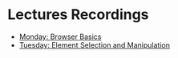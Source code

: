 # Lectures Recordings
- [Monday: Browser Basics](https://drive.google.com/file/d/1hgIzO2NmyWtnIIfIwXfQQ_lgj1VnpGkI/view?usp=sharing)
- [Tuesday: Element Selection and Manipulation](https://drive.google.com/file/d/1-odGf885O99Ox5SvFF3Rmuk2crxLFKaJ/view?usp=sharing)